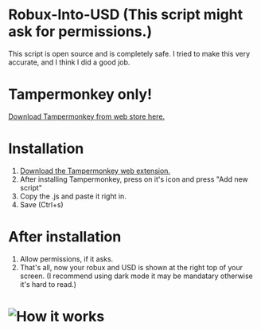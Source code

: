 # Robux-Into-USD (This script might ask for permissions.)
This script is open source and is completely safe.
I tried to make this very accurate, and I think I did a good job.
# Tampermonkey only!
[Download Tampermonkey from web store here.](https://chromewebstore.google.com/detail/tampermonkey/dhdgffkkebhmkfjojejmpbldmpobfkfo?)
# Installation
1. [Download the Tampermonkey web extension.](https://chromewebstore.google.com/detail/tampermonkey/dhdgffkkebhmkfjojejmpbldmpobfkfo?)
2. After installing Tampermonkey, press on it's icon and press "Add new script"
3. Copy the .js and paste it right in.
4. Save (Ctrl+s)
# After installation
1. Allow permissions, if it asks.
2. That's all, now your robux and USD is shown at the right top of your screen.
(I recommend using dark mode it may be mandatary otherwise it's hard to read.)
# ![How it works](https://github.com/user-attachments/assets/8a724797-17b4-4c4a-a529-12656611e216)
